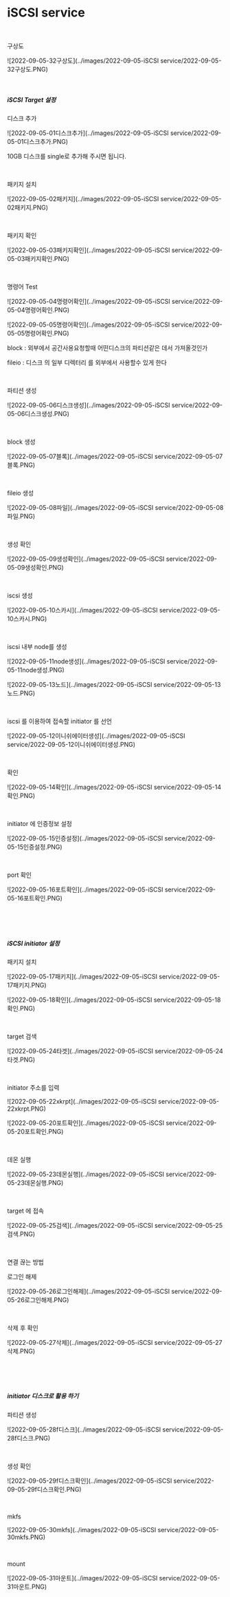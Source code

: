 # iSCSI service

<br>

구상도

![2022-09-05-32구상도](../images/2022-09-05-iSCSI service/2022-09-05-32구상도.PNG)

<br>

##### iSCSI Target 설정

디스크 추가

![2022-09-05-01디스크추가](../images/2022-09-05-iSCSI service/2022-09-05-01디스크추가.PNG)

10GB 디스크를 single로 추가해 주시면 됩니다.

<br>

패키지 설치

![2022-09-05-02패키지](../images/2022-09-05-iSCSI service/2022-09-05-02패키지.PNG)

<br>

패키지 확인

![2022-09-05-03패키지확인](../images/2022-09-05-iSCSI service/2022-09-05-03패키지확인.PNG)

<br>

명령어 Test

![2022-09-05-04명령어확인](../images/2022-09-05-iSCSI service/2022-09-05-04명령어확인.PNG)

![2022-09-05-05명령어확인](../images/2022-09-05-iSCSI service/2022-09-05-05명령어확인.PNG)

block : 외부에서 공간사용요청할때 어떤디스크의 파티션같은 데서 가져올것인가 

fileio :  디스크 의 일부 디렉터리 를 외부에서 사용할수 있게 한다 

<br>

파티션 생성

![2022-09-05-06디스크생성](../images/2022-09-05-iSCSI service/2022-09-05-06디스크생성.PNG)

<br>

block 생성

![2022-09-05-07블록](../images/2022-09-05-iSCSI service/2022-09-05-07블록.PNG)

<br>

fileio 생성

![2022-09-05-08파일](../images/2022-09-05-iSCSI service/2022-09-05-08파일.PNG)

<br>

생성 확인

![2022-09-05-09생성확인](../images/2022-09-05-iSCSI service/2022-09-05-09생성확인.PNG)

<br>

iscsi 생성

![2022-09-05-10스카시](../images/2022-09-05-iSCSI service/2022-09-05-10스카시.PNG)

<br>

iscsi 내부 node를 생성

![2022-09-05-11node생성](../images/2022-09-05-iSCSI service/2022-09-05-11node생성.PNG)

![2022-09-05-13노드](../images/2022-09-05-iSCSI service/2022-09-05-13노드.PNG)

<br>

iscsi 를 이용하여 접속할 initiator 를 선언

![2022-09-05-12이니쉬에이터생성](../images/2022-09-05-iSCSI service/2022-09-05-12이니쉬에이터생성.PNG)

<br>

확인

![2022-09-05-14확인](../images/2022-09-05-iSCSI service/2022-09-05-14확인.PNG)

<br>

initiator 에 인증정보 설정

![2022-09-05-15인증설정](../images/2022-09-05-iSCSI service/2022-09-05-15인증설정.PNG)

<br>

port 확인

![2022-09-05-16포트확인](../images/2022-09-05-iSCSI service/2022-09-05-16포트확인.PNG)

<br>

<br>

<br>

##### iSCSI initiator 설정

패키지 설치

![2022-09-05-17패키지](../images/2022-09-05-iSCSI service/2022-09-05-17패키지.PNG)

![2022-09-05-18확인](../images/2022-09-05-iSCSI service/2022-09-05-18확인.PNG)

<br>

target 검색

![2022-09-05-24타겟](../images/2022-09-05-iSCSI service/2022-09-05-24타겟.PNG)

<br>

initiator 주소를 입력

![2022-09-05-22xkrpt](../images/2022-09-05-iSCSI service/2022-09-05-22xkrpt.PNG)

![2022-09-05-20포트확인](../images/2022-09-05-iSCSI service/2022-09-05-20포트확인.PNG)

<br>

데몬 실행

![2022-09-05-23데몬실행](../images/2022-09-05-iSCSI service/2022-09-05-23데몬실행.PNG)

<br>

target 에 접속

![2022-09-05-25검색](../images/2022-09-05-iSCSI service/2022-09-05-25검색.PNG)

<br>

연결 끊는 방법

로그인 해제

![2022-09-05-26로그인해제](../images/2022-09-05-iSCSI service/2022-09-05-26로그인해제.PNG)

<br>

삭제 후 확인

![2022-09-05-27삭제](../images/2022-09-05-iSCSI service/2022-09-05-27삭제.PNG)

<br>

<br>

<br>

##### initiator  디스크로 활용 하기

파티션 생성

![2022-09-05-28f디스크](../images/2022-09-05-iSCSI service/2022-09-05-28f디스크.PNG)

<br>

생성 확인

![2022-09-05-29f디스크확인](../images/2022-09-05-iSCSI service/2022-09-05-29f디스크확인.PNG)

<br>

mkfs

![2022-09-05-30mkfs](../images/2022-09-05-iSCSI service/2022-09-05-30mkfs.PNG)

<br>

mount

![2022-09-05-31마운트](../images/2022-09-05-iSCSI service/2022-09-05-31마운트.PNG)

<br>

<br>

<br>



